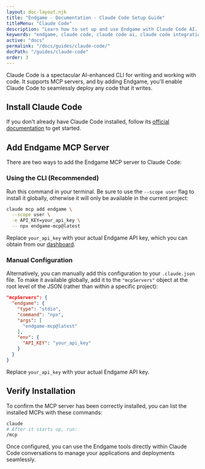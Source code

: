 ```yaml
---
layout: doc-layout.njk
title: "Endgame - Documentation - Claude Code Setup Guide"
titleMenu: "Claude Code"
description: "Learn how to set up and use Endgame with Claude Code AI. Complete guide for configuring the MCP server and developing with AI assistance."
keywords: "endgame, claude code, claude code ai, claude code integration, claude code mcp, ai coding, mcp server, claude code setup"
active: "docs"
permalink: "/docs/guides/claude-code/"
docPath: "/guides/claude-code"
order: 3
---
```


Claude Code is a spectacular AI-enhanced CLI for writing and working with code. It supports MCP servers, and by adding Endgame, you'll enable Claude Code to seamlessly deploy any code that it writes.

## Install Claude Code

If you don't already have Claude Code installed, follow its [official documentation](https://docs.anthropic.com/en/docs/claude-code/getting-started) to get started.

## Add Endgame MCP Server

There are two ways to add the Endgame MCP server to Claude Code:

### Using the CLI (Recommended)

Run this command in your terminal. Be sure to use the `--scope user` flag to install it globally, otherwise it will only be available in the current project:

```bash
claude mcp add endgame \
  --scope user \
  -e API_KEY=your_api_key \
  -- npx endgame-mcp@latest
```

Replace `your_api_key` with your actual Endgame API key, which you can obtain from our [dashboard](https://dashboard.endgame.dev).

### Manual Configuration

Alternatively, you can manually add this configuration to your `.claude.json` file. To make it available globally, add it to the `"mcpServers"` object at the root level of the JSON (rather than within a specific project):

```json
"mcpServers": {
  "endgame": {
    "type": "stdio",
    "command": "npx",
    "args": [
      "endgame-mcp@latest"
    ],
    "env": {
      "API_KEY": "your_api_key"
    }
  }
}
```

Replace `your_api_key` with your actual Endgame API key.

## Verify Installation

To confirm the MCP server has been correctly installed, you can list the installed MCPs with these commands:

```bash
claude
# After it starts up, run:
/mcp
```

Once configured, you can use the Endgame tools directly within Claude Code conversations to manage your applications and deployments seamlessly.

